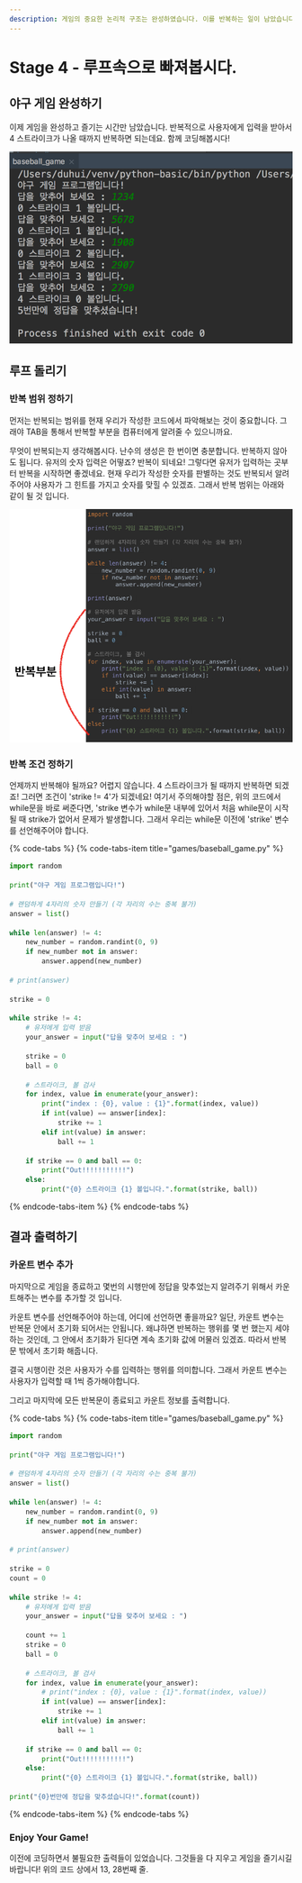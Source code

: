 ```yaml
---
description: 게임의 중요한 논리적 구조는 완성하였습니다. 이를 반복하는 일이 남았습니다. 반복적으로 게임을 만들어봅시다.
---
```


# Stage 4 - 루프속으로 빠져봅시다.

## 야구 게임 완성하기 

이제 게임을 완성하고 즐기는 시간만 남았습니다. 반복적으로 사용자에게 입력을 받아서 4 스트라이크가 나올 때까지 반복하면 되는데요. 함께 코딩해봅시다!

![&#xC644;&#xC131;&#xB41C; &#xC57C;&#xAD6C; &#xAC8C;&#xC784;](../.gitbook/assets/image%20%2876%29.png)

## 루프 돌리기

### 반복 범위 정하기

먼저는 반복되는 범위를 현재 우리가 작성한 코드에서 파악해보는 것이 중요합니다. 그래야 TAB을 통해서 반복할 부분을 컴퓨터에게 알려줄 수 있으니까요.

무엇이 반복되는지 생각해봅시다. 난수의 생성은 한 번이면 충분합니다. 반복하지 않아도 됩니다. 유저의 숫자 입력은 어떻죠? 반복이 되네요! 그렇다면 유저가 입력하는 곳부터 반복을 시작하면 좋겠네요. 현재 우리가 작성한 숫자를 판별하는 것도 반복되서 알려주어야 사용자가 그 힌트를 가지고 숫자를 맞힐 수 있겠죠. 그래서 반복 범위는 아래와 같이 될 것 입니다.

![&#xBC18;&#xBCF5; &#xBC94;&#xC704; &#xC815;&#xD558;&#xAE30;](../.gitbook/assets/image%20%28108%29.png)

### 반복 조건 정하기

언제까지 반복해야 될까요? 어렵지 않습니다. 4 스트라이크가 될 때까지 반복하면 되겠죠! 그러면 조건이 'strike != 4'가 되겠네요! 여기서 주의해야할 점은, 위의 코드에서 while문을 바로 써준다면, 'strike 변수가 while문 내부에 있어서 처음 while문이 시작될 때 strike가 없어서 문제가 발생합니다. 그래서 우리는 while문 이전에 'strike' 변수를 선언해주어야 합니다.

{% code-tabs %}
{% code-tabs-item title="games/baseball\_game.py" %}
```python
import random

print("야구 게임 프로그램입니다!")

# 랜덤하게 4자리의 숫자 만들기 (각 자리의 수는 중복 불가)
answer = list()

while len(answer) != 4:
    new_number = random.randint(0, 9)
    if new_number not in answer:
        answer.append(new_number)

# print(answer)

strike = 0

while strike != 4:
    # 유저에게 입력 받음
    your_answer = input("답을 맞추어 보세요 : ")

    strike = 0
    ball = 0

    # 스트라이크, 볼 검사
    for index, value in enumerate(your_answer):
        print("index : {0}, value : {1}".format(index, value))
        if int(value) == answer[index]:
            strike += 1
        elif int(value) in answer:
            ball += 1

    if strike == 0 and ball == 0:
        print("Out!!!!!!!!!!!")
    else:
        print("{0} 스트라이크 {1} 볼입니다.".format(strike, ball))
```
{% endcode-tabs-item %}
{% endcode-tabs %}

## 결과 출력하기

### 카운트 변수 추가

마지막으로 게임을 종료하고 몇번의 시행만에 정답을 맞추었는지 알려주기 위해서 카운트해주는 변수를 추가할 것 입니다. 

카운트 변수를 선언해주어야 하는데, 어디에 선언하면 좋을까요? 일단, 카운트 변수는 반복문 안에서 초기화 되어서는 안됩니다. 왜냐하면 반복하는 행위를 몇 번 했는지 세야하는 것인데, 그 안에서 초기화가 된다면 계속 초기화 값에 머물러 있겠죠. 따라서 반복문 밖에서 초기화 해줍니다.

결국 시행이란 것은 사용자가 수를 입력하는 행위를 의미합니다. 그래서 카운트 변수는 사용자가 입력할 때 1씩 증가해야합니다.

그리고 마지막에 모든 반복문이 종료되고 카운트 정보를 출력합니다.

{% code-tabs %}
{% code-tabs-item title="games/baseball\_game.py" %}
```python
import random

print("야구 게임 프로그램입니다!")

# 랜덤하게 4자리의 숫자 만들기 (각 자리의 수는 중복 불가)
answer = list()

while len(answer) != 4:
    new_number = random.randint(0, 9)
    if new_number not in answer:
        answer.append(new_number)

# print(answer)

strike = 0
count = 0

while strike != 4:
    # 유저에게 입력 받음
    your_answer = input("답을 맞추어 보세요 : ")

    count += 1
    strike = 0
    ball = 0

    # 스트라이크, 볼 검사
    for index, value in enumerate(your_answer):
        # print("index : {0}, value : {1}".format(index, value))
        if int(value) == answer[index]:
            strike += 1
        elif int(value) in answer:
            ball += 1

    if strike == 0 and ball == 0:
        print("Out!!!!!!!!!!!")
    else:
        print("{0} 스트라이크 {1} 볼입니다.".format(strike, ball))
        
print("{0}번만에 정답을 맞추셨습니다!".format(count))
```
{% endcode-tabs-item %}
{% endcode-tabs %}

### Enjoy Your Game! 

이전에 코딩하면서 불필요한 출력들이 있었습니다. 그것들을 다 지우고 게임을 즐기시길 바랍니다! 위의 코드 상에서 13, 28번째 줄.

